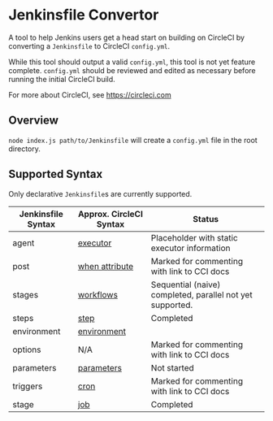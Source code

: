 # Jenkinsfile Convertor
A tool to help Jenkins users get a head start on building on CircleCI by converting a `Jenkinsfile` to CircleCI `config.yml`. 

While this tool should output a valid `config.yml`, this tool is not yet feature complete. `config.yml` should be reviewed and edited as necessary before running the initial CircleCI build.

For more about CircleCI, see https://circleci.com

## Overview
`node index.js path/to/Jenkinsfile` will create a `config.yml` file in the root directory. 

## Supported Syntax
Only declarative `Jenkinsfile`s are currently supported.

|   Jenkinsfile Syntax  |   Approx. CircleCI Syntax |   Status  |
| --- | --- | --- |
 | agent | [executor](https://circleci.com/docs/2.0/configuration-reference/#executors-requires-version-21) | Placeholder with static executor information |
| post | [when attribute](https://circleci.com/docs/2.0/configuration-reference/#the-when-attribute) | Marked for commenting with link to CCI docs |
| stages | [workflows](https://circleci.com/docs/2.0/workflows/) | Sequential (naive) completed, parallel not yet supported. |
| steps | [step](https://circleci.com/docs/2.0/jobs-steps/#steps-overview) | Completed |
| environment | [environment](https://circleci.com/docs/2.0/env-vars/) |  |
| options | N/A | Marked for commenting with link to CCI docs |
| parameters | [parameters](https://circleci.com/docs/2.0/reusing-config/#using-the-parameters-declaration) | Not started |
| triggers | [cron](https://circleci.com/docs/2.0/workflows/#scheduling-a-workflow) | Marked for commenting with link to CCI docs |
| stage | [job](https://circleci.com/docs/2.0/configuration-reference/#jobs) | Completed |
